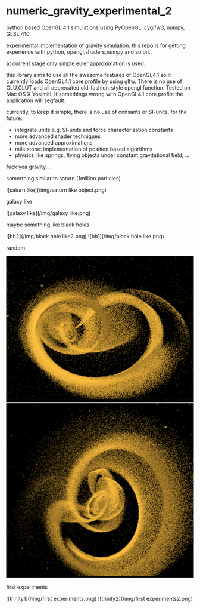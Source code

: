 numeric_gravity_experimental_2
==============================

python based OpenGL 4.1 simulations using PyOpenGL, cyglfw3, numpy, GLSL 410

experimental implementation of gravity simulation.
this repo is for getting experience with python,
opengl,shaders,numpy and so on..

at current stage only simple euler approximation
is used. 

this library aims to use all the awesome features
of OpenGL4.1 so it currently loads OpenGL4.1 core
profile by using glfw. There is no use of GLU,GLUT 
and all deprecated old-fashion-style opengl function.
Tested on Mac OS X Yosimiti. If somethings wrong
with OpenGL4.1 core profile the application will segfault.

currently, to keep it simple, there is no use of consants or SI-units.
for the future:
- integrate units e.g. SI-units and force characterisation constants
- more advanced shader techniques
- more advanced approximations
- mile stone: implementation of position based algorithms
- physics like springs, flying objects under constant gravitational field, ...

fuck yea gravity...

somerthing similar to saturn (1million particles)

![saturn like](/img/saturn like object.png)

galaxy like 

![galaxy like](/img/galaxy like.png)

maybe something like black holes

![bh2](/img/black hole like2.png)
![bh1](/img/black hole like.png)

random

![random1](/img/random1.png)
![random2](/img/random2.png)

first experiments

![trinity1](/img/first experiments.png)
![trinity2](/img/first experiments2.png)
